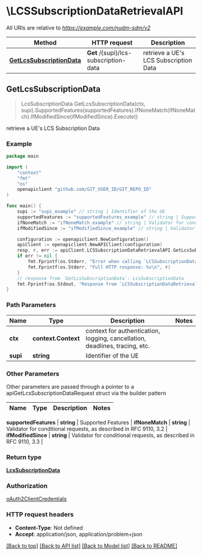 # \LCSSubscriptionDataRetrievalAPI

All URIs are relative to *https://example.com/nudm-sdm/v2*

Method | HTTP request | Description
------------- | ------------- | -------------
[**GetLcsSubscriptionData**](LCSSubscriptionDataRetrievalAPI.md#GetLcsSubscriptionData) | **Get** /{supi}/lcs-subscription-data | retrieve a UE&#39;s LCS Subscription Data



## GetLcsSubscriptionData

> LcsSubscriptionData GetLcsSubscriptionData(ctx, supi).SupportedFeatures(supportedFeatures).IfNoneMatch(ifNoneMatch).IfModifiedSince(ifModifiedSince).Execute()

retrieve a UE's LCS Subscription Data

### Example

```go
package main

import (
	"context"
	"fmt"
	"os"
	openapiclient "github.com/GIT_USER_ID/GIT_REPO_ID"
)

func main() {
	supi := "supi_example" // string | Identifier of the UE
	supportedFeatures := "supportedFeatures_example" // string | Supported Features (optional)
	ifNoneMatch := "ifNoneMatch_example" // string | Validator for conditional requests, as described in RFC 9110, 3.2 (optional)
	ifModifiedSince := "ifModifiedSince_example" // string | Validator for conditional requests, as described in RFC 9110, 3.3 (optional)

	configuration := openapiclient.NewConfiguration()
	apiClient := openapiclient.NewAPIClient(configuration)
	resp, r, err := apiClient.LCSSubscriptionDataRetrievalAPI.GetLcsSubscriptionData(context.Background(), supi).SupportedFeatures(supportedFeatures).IfNoneMatch(ifNoneMatch).IfModifiedSince(ifModifiedSince).Execute()
	if err != nil {
		fmt.Fprintf(os.Stderr, "Error when calling `LCSSubscriptionDataRetrievalAPI.GetLcsSubscriptionData``: %v\n", err)
		fmt.Fprintf(os.Stderr, "Full HTTP response: %v\n", r)
	}
	// response from `GetLcsSubscriptionData`: LcsSubscriptionData
	fmt.Fprintf(os.Stdout, "Response from `LCSSubscriptionDataRetrievalAPI.GetLcsSubscriptionData`: %v\n", resp)
}
```

### Path Parameters


Name | Type | Description  | Notes
------------- | ------------- | ------------- | -------------
**ctx** | **context.Context** | context for authentication, logging, cancellation, deadlines, tracing, etc.
**supi** | **string** | Identifier of the UE | 

### Other Parameters

Other parameters are passed through a pointer to a apiGetLcsSubscriptionDataRequest struct via the builder pattern


Name | Type | Description  | Notes
------------- | ------------- | ------------- | -------------

 **supportedFeatures** | **string** | Supported Features | 
 **ifNoneMatch** | **string** | Validator for conditional requests, as described in RFC 9110, 3.2 | 
 **ifModifiedSince** | **string** | Validator for conditional requests, as described in RFC 9110, 3.3 | 

### Return type

[**LcsSubscriptionData**](LcsSubscriptionData.md)

### Authorization

[oAuth2ClientCredentials](../README.md#oAuth2ClientCredentials)

### HTTP request headers

- **Content-Type**: Not defined
- **Accept**: application/json, application/problem+json

[[Back to top]](#) [[Back to API list]](../README.md#documentation-for-api-endpoints)
[[Back to Model list]](../README.md#documentation-for-models)
[[Back to README]](../README.md)

